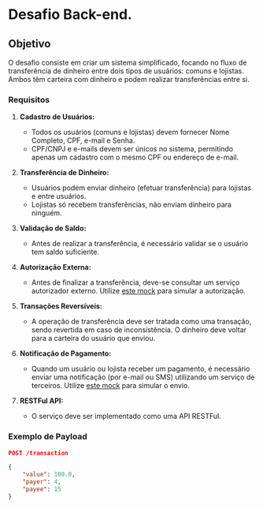# Desafio Back-end.

## Objetivo

O desafio consiste em criar um sistema simplificado, focando no fluxo de transferência de dinheiro entre dois tipos de usuários: comuns e lojistas. Ambos têm carteira com dinheiro e podem realizar transferências entre si.

### Requisitos

1. **Cadastro de Usuários:**
   - Todos os usuários (comuns e lojistas) devem fornecer Nome Completo, CPF, e-mail e Senha.
   - CPF/CNPJ e e-mails devem ser únicos no sistema, permitindo apenas um cadastro com o mesmo CPF ou endereço de e-mail.

2. **Transferência de Dinheiro:**
   - Usuários podem enviar dinheiro (efetuar transferência) para lojistas e entre usuários.
   - Lojistas só recebem transferências, não enviam dinheiro para ninguém.

3. **Validação de Saldo:**
   - Antes de realizar a transferência, é necessário validar se o usuário tem saldo suficiente.

4. **Autorização Externa:**
   - Antes de finalizar a transferência, deve-se consultar um serviço autorizador externo. Utilize [este mock](https://run.mocky.io/v3/5794d450-d2e2-4412-8131-73d0293ac1cc) para simular a autorização.

5. **Transações Reversíveis:**
   - A operação de transferência deve ser tratada como uma transação, sendo revertida em caso de inconsistência. O dinheiro deve voltar para a carteira do usuário que enviou.

6. **Notificação de Pagamento:**
   - Quando um usuário ou lojista receber um pagamento, é necessário enviar uma notificação (por e-mail ou SMS) utilizando um serviço de terceiros. Utilize [este mock](https://run.mocky.io/v3/54dc2cf1-3add-45b5-b5a9-6bf7e7f1f4a6) para simular o envio.

7. **RESTFul API:**
   - O serviço deve ser implementado como uma API RESTFul.

### Exemplo de Payload

```json
POST /transaction

{
    "value": 100.0,
    "payer": 4,
    "payee": 15
}
